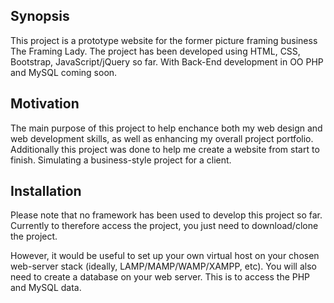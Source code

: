 <h2>Synopsis</h2>

<p>This project is a prototype website for the former picture framing business The Framing Lady. The project has been developed using HTML, CSS, Bootstrap, JavaScript/jQuery so far. With Back-End development in OO PHP and MySQL coming soon.</p>

<h2>Motivation</h2>

<p>The main purpose of this project to help enchance both my web design and web development skills, as well as enhancing my overall project portfolio. Additionally this project was done to help me create a website from start to finish. Simulating a business-style project for a client.</p> 

<h2>Installation</h2>

<p>Please note that no framework has been used to develop this project so far. Currently to therefore access the project, you just need to download/clone the project.</p>

<p>However, it would be useful to set up your own virtual host on your chosen web-server stack (ideally, LAMP/MAMP/WAMP/XAMPP, etc). You will also need to create a database on your web server. This is to access the PHP and MySQL data.</p>
